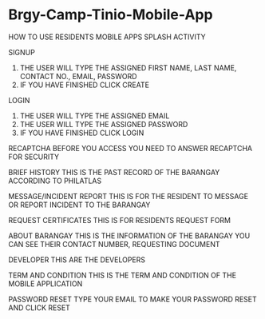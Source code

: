 # Brgy-Camp-Tinio-Mobile-App

HOW TO USE RESIDENTS MOBILE APPS
SPLASH ACTIVITY














	









SIGNUP
1.	THE USER WILL TYPE THE ASSIGNED FIRST NAME, LAST NAME, CONTACT NO., EMAIL, PASSWORD
2.	IF YOU HAVE FINISHED CLICK CREATE























LOGIN
1.	THE USER WILL TYPE THE ASSIGNED EMAIL
2.	THE USER WILL TYPE THE ASSIGNED PASSWORD
3.	IF YOU HAVE FINISHED CLICK LOGIN








	













RECAPTCHA
BEFORE YOU ACCESS YOU NEED TO ANSWER RECAPTCHA FOR SECURITY
























BRIEF HISTORY
THIS IS THE PAST RECORD OF THE BARANGAY ACCORDING TO PHILATLAS


















	




MESSAGE/INCIDENT REPORT
THIS IS FOR THE RESIDENT TO MESSAGE OR REPORT INCIDENT TO THE BARANGAY
 


REQUEST CERTIFICATES
THIS IS FOR RESIDENTS REQUEST FORM
 



ABOUT BARANGAY
THIS IS THE INFORMATION OF THE BARANGAY YOU CAN SEE THEIR CONTACT NUMBER, REQUESTING DOCUMENT
 


DEVELOPER 
THIS ARE THE DEVELOPERS
 



TERM AND CONDITION
THIS IS THE TERM AND CONDITION OF THE MOBILE APPLICATION

























PASSWORD RESET
TYPE YOUR EMAIL TO MAKE YOUR PASSWORD RESET AND CLICK RESET
 


